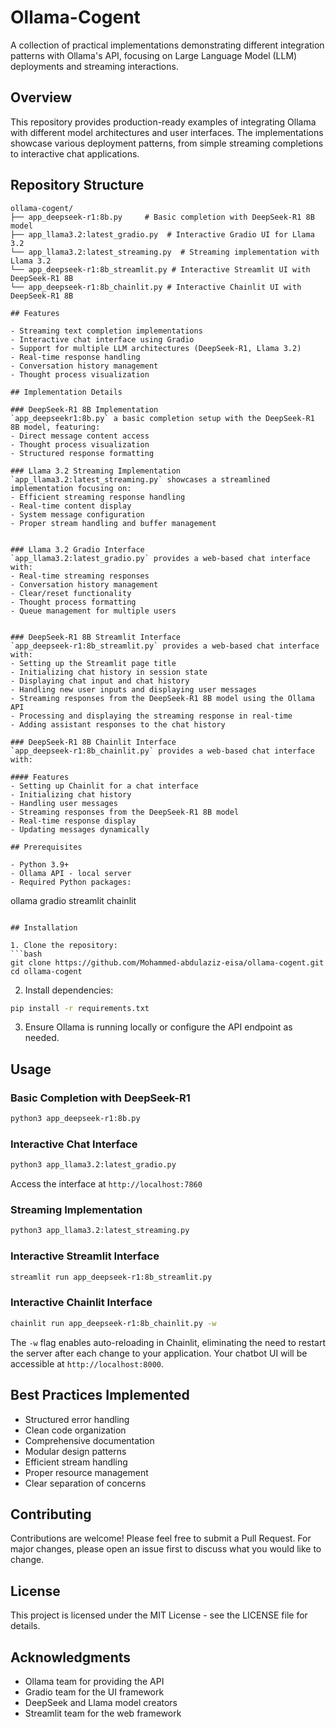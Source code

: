 # Ollama-Cogent

A collection of practical implementations demonstrating different integration patterns with Ollama's API, focusing on Large Language Model (LLM) deployments and streaming interactions.

## Overview

This repository provides production-ready examples of integrating Ollama with different model architectures and user interfaces. The implementations showcase various deployment patterns, from simple streaming completions to interactive chat applications.

## Repository Structure

```
ollama-cogent/
├── app_deepseek-r1:8b.py     # Basic completion with DeepSeek-R1 8B model
├── app_llama3.2:latest_gradio.py  # Interactive Gradio UI for Llama 3.2
└── app_llama3.2:latest_streaming.py  # Streaming implementation with Llama 3.2
└── app_deepseek-r1:8b_streamlit.py # Interactive Streamlit UI with DeepSeek-R1 8B
└── app_deepseek-r1:8b_chainlit.py # Interactive Chainlit UI with DeepSeek-R1 8B

## Features

- Streaming text completion implementations
- Interactive chat interface using Gradio
- Support for multiple LLM architectures (DeepSeek-R1, Llama 3.2)
- Real-time response handling
- Conversation history management
- Thought process visualization

## Implementation Details

### DeepSeek-R1 8B Implementation
`app_deepseekr1:8b.py` a basic completion setup with the DeepSeek-R1 8B model, featuring:
- Direct message content access
- Thought process visualization
- Structured response formatting

### Llama 3.2 Streaming Implementation
`app_llama3.2:latest_streaming.py` showcases a streamlined implementation focusing on:
- Efficient streaming response handling
- Real-time content display
- System message configuration
- Proper stream handling and buffer management


### Llama 3.2 Gradio Interface
`app_llama3.2:latest_gradio.py` provides a web-based chat interface with:
- Real-time streaming responses
- Conversation history management
- Clear/reset functionality
- Thought process formatting
- Queue management for multiple users


### DeepSeek-R1 8B Streamlit Interface
`app_deepseek-r1:8b_streamlit.py` provides a web-based chat interface with:
- Setting up the Streamlit page title
- Initializing chat history in session state
- Displaying chat input and chat history
- Handling new user inputs and displaying user messages
- Streaming responses from the DeepSeek-R1 8B model using the Ollama API
- Processing and displaying the streaming response in real-time
- Adding assistant responses to the chat history

### DeepSeek-R1 8B Chainlit Interface
`app_deepseek-r1:8b_chainlit.py` provides a web-based chat interface with:

#### Features
- Setting up Chainlit for a chat interface
- Initializing chat history
- Handling user messages
- Streaming responses from the DeepSeek-R1 8B model
- Real-time response display
- Updating messages dynamically

## Prerequisites

- Python 3.9+
- Ollama API - local server
- Required Python packages:
  ```
  ollama
  gradio
  streamlit
  chainlit
  ```

## Installation

1. Clone the repository:
```bash
git clone https://github.com/Mohammed-abdulaziz-eisa/ollama-cogent.git
cd ollama-cogent
```

2. Install dependencies:
```bash
pip install -r requirements.txt
```

3. Ensure Ollama is running locally or configure the API endpoint as needed.

## Usage

### Basic Completion with DeepSeek-R1
```bash
python3 app_deepseek-r1:8b.py
```

### Interactive Chat Interface
```bash
python3 app_llama3.2:latest_gradio.py
```
Access the interface at `http://localhost:7860`

### Streaming Implementation
```bash
python3 app_llama3.2:latest_streaming.py
```

### Interactive Streamlit Interface
```bash
streamlit run app_deepseek-r1:8b_streamlit.py
```

### Interactive Chainlit Interface
```bash
chainlit run app_deepseek-r1:8b_chainlit.py -w 
```
The `-w` flag enables auto-reloading in Chainlit, eliminating the need to restart the server after each change to your application. Your chatbot UI will be accessible at `http://localhost:8000`.

## Best Practices Implemented

- Structured error handling
- Clean code organization
- Comprehensive documentation
- Modular design patterns
- Efficient stream handling
- Proper resource management
- Clear separation of concerns

## Contributing

Contributions are welcome! Please feel free to submit a Pull Request. For major changes, please open an issue first to discuss what you would like to change.

## License

This project is licensed under the MIT License - see the LICENSE file for details.

## Acknowledgments

- Ollama team for providing the API
- Gradio team for the UI framework
- DeepSeek and Llama model creators
- Streamlit team for the web framework
